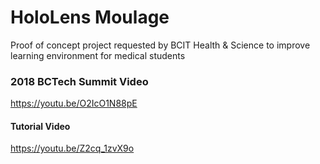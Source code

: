 # HoloLens Moulage

Proof of concept project requested by BCIT Health & Science to improve learning 
environment for medical students

### 2018 BCTech Summit Video
https://youtu.be/O2IcO1N88pE

#### Tutorial Video
https://youtu.be/Z2cq_1zvX9o
